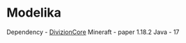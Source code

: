 # Modelika

Dependency - [DivizionCore](https://github.com/iamDvz/DivizionCore)
Mineraft - paper 1.18.2
Java - 17
